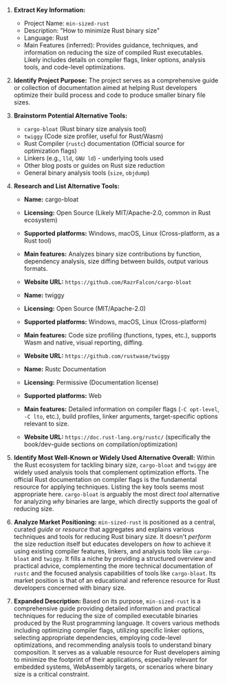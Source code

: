1.  **Extract Key Information:**
    *   Project Name: `min-sized-rust`
    *   Description: "How to minimize Rust binary size"
    *   Language: Rust
    *   Main Features (inferred): Provides guidance, techniques, and information on reducing the size of compiled Rust executables. Likely includes details on compiler flags, linker options, analysis tools, and code-level optimizations.

2.  **Identify Project Purpose:** The project serves as a comprehensive guide or collection of documentation aimed at helping Rust developers optimize their build process and code to produce smaller binary file sizes.

3.  **Brainstorm Potential Alternative Tools:**
    *   `cargo-bloat` (Rust binary size analysis tool)
    *   `twiggy` (Code size profiler, useful for Rust/Wasm)
    *   Rust Compiler (`rustc`) documentation (Official source for optimization flags)
    *   Linkers (e.g., `lld`, `GNU ld`) - underlying tools used
    *   Other blog posts or guides on Rust size reduction
    *   General binary analysis tools (`size`, `objdump`)

4.  **Research and List Alternative Tools:**

    *   **Name:** cargo-bloat
    *   **Licensing:** Open Source (Likely MIT/Apache-2.0, common in Rust ecosystem)
    *   **Supported platforms:** Windows, macOS, Linux (Cross-platform, as a Rust tool)
    *   **Main features:** Analyzes binary size contributions by function, dependency analysis, size diffing between builds, output various formats.
    *   **Website URL:** `https://github.com/RazrFalcon/cargo-bloat`

    *   **Name:** twiggy
    *   **Licensing:** Open Source (MIT/Apache-2.0)
    *   **Supported platforms:** Windows, macOS, Linux (Cross-platform)
    *   **Main features:** Code size profiling (functions, types, etc.), supports Wasm and native, visual reporting, diffing.
    *   **Website URL:** `https://github.com/rustwasm/twiggy`

    *   **Name:** Rustc Documentation
    *   **Licensing:** Permissive (Documentation license)
    *   **Supported platforms:** Web
    *   **Main features:** Detailed information on compiler flags (`-C opt-level`, `-C lto`, etc.), build profiles, linker arguments, target-specific options relevant to size.
    *   **Website URL:** `https://doc.rust-lang.org/rustc/` (specifically the book/dev-guide sections on compilation/optimization)

5.  **Identify Most Well-Known or Widely Used Alternative Overall:** Within the Rust ecosystem for tackling binary size, `cargo-bloat` and `twiggy` are widely used analysis tools that complement optimization efforts. The official Rust documentation on compiler flags is the fundamental resource for applying techniques. Listing the key tools seems most appropriate here. `cargo-bloat` is arguably the most direct *tool* alternative for analyzing *why* binaries are large, which directly supports the goal of reducing size.

6.  **Analyze Market Positioning:** `min-sized-rust` is positioned as a central, curated *guide* or *resource* that aggregates and explains various techniques and tools for reducing Rust binary size. It doesn't *perform* the size reduction itself but educates developers on *how* to achieve it using existing compiler features, linkers, and analysis tools like `cargo-bloat` and `twiggy`. It fills a niche by providing a structured overview and practical advice, complementing the more technical documentation of `rustc` and the focused analysis capabilities of tools like `cargo-bloat`. Its market position is that of an educational and reference resource for Rust developers concerned with binary size.

7.  **Expanded Description:** Based on its purpose, `min-sized-rust` is a comprehensive guide providing detailed information and practical techniques for reducing the size of compiled executable binaries produced by the Rust programming language. It covers various methods including optimizing compiler flags, utilizing specific linker options, selecting appropriate dependencies, employing code-level optimizations, and recommending analysis tools to understand binary composition. It serves as a valuable resource for Rust developers aiming to minimize the footprint of their applications, especially relevant for embedded systems, WebAssembly targets, or scenarios where binary size is a critical constraint.